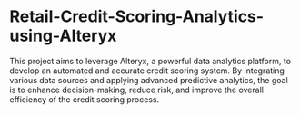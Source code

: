 # Retail-Credit-Scoring-Analytics-using-Alteryx
This project aims to leverage Alteryx, a powerful data analytics platform, to develop an automated and accurate credit scoring system. By integrating various data sources and applying advanced predictive analytics, the goal is to enhance decision-making, reduce risk, and improve the overall efficiency of the credit scoring process.
